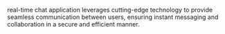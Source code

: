 real-time chat application leverages cutting-edge technology to provide seamless communication between users, ensuring instant messaging and collaboration in a secure and efficient manner.
